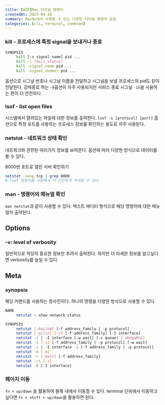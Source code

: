 ```yaml
---
title: [WIP]Mac 터미널 명령어
createdAt: 2023-04-18
summary: MacOs에서 사용할 수 있는 다양한 터미널 명령어 모음
categories: [cli, terminal, commnad]
---
```


### kill - 프로세스에 특정 signal을 보내거나 종료

```bash
SYNOPSIS
     kill [-s signal_name] pid ...
     kill -l [exit_status]
     kill -signal_name pid ...
     kill -signal_number pid ...
```

옵션으로 시그널 번호나 시그널 이름을 전달하고 시그널을 보낼 프로세스의 pid도 같이 전달한다. 강제종료 하는 `-9`옵션이 자주 사용되지만 서비스 종료 시그널 `-15`을 사용하는 편이 더 안전하다.

### lsof - list open files

시스템에서 열려있는 파일에 대한 정보를 출력한다. `lsof -i [protocol] [port]` 옵션으로 특정 포트를 사용하는 프로세스 정보를 확인하는 용도로 자주 사용된다.

### netstat - 네트워크 상태 확인

네트워크와 관련된 여러가지 정보를 보여준다. 옵션에 따라 다양한 방식으로 데이터를 볼 수 있다.

8000번 포트로 열린 서버 확인하기

```bash
netstat -vanp tcp | grep 8000
# lsof 명령어를 사용해서 더 간단하게 처리할 수 있다.
```

### man - 명령어의 메뉴얼 확인

`man netstat`과 같이 사용할 수 있다. 텍스트 에디터 형식으로 해당 명령어에 대한 메뉴얼이 출력된다.

## Options

### -v: level of verbosity

일반적으로 적당히 중요한 정보만 추려서 출력한다. 하지만 더 자세한 정보를 알고싶다면 verbosity를 높일 수 있다.

## Meta

### synopsis

해당 커맨드를 사용하는 청사진이다. 하나의 명령을 다양한 방식으로 사용할 수 있다.

```bash
NAME
     netstat – show network status

SYNOPSIS
     netstat [-AaLlnW] [-f address_family | -p protocol]
     netstat [-gilns] [-v] [-f address_family] [-I interface]
     netstat -i | -I interface [-w wait] [-c queue] [-abdgqRtS]
     netstat -s [-s] [-f address_family | -p protocol] [-w wait]
     netstat -i | -I interface -s [-f address_family | -p protocol]
     netstat -m [-m]
     netstat -r [-Aaln] [-f address_family]
     netstat -rs [-s]
     netstat -B [-I interface]
```

### 페이지 이동

`fn + up/down` 을 활용하여 블록 내에서 이동할 수 있다. terminal 단위에서 이동하고 싶다면 `fn + shift + up/down`을 활용하면 된다.
